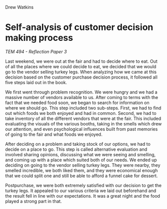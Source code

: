 Drew Watkins

# Self-analysis of customer decision making process
*TEM 494 - Reflection Paper 3*

Last weekend, we were out at the fair and had to decide where to eat. Out of all the places where we could decide to eat, we decided that we would go to the vendor selling turkey legs. When analyzing how we came at this decision based on the customer purchase decision process, it followed all five steps laid out in the book.

We first went through problem recognition. We were hungry and we had a massive number of vendors available to us. After coming to terms with the fact that we needed food soon, we began to search for information on where we should go. This step included two sub-steps. First, we had to find out which foods we both enjoyed and had in common. Second, we had to take inventory of all the different vendors that were at the fair. This included evaluating the visuals of the various booths, taking in the smells which drew our attention, and even psychological influences built from past memories of going to the fair and what foods we enjoyed.

After deciding on a problem and taking stock of our options, we had to decide on a place to go. This step is called alternative evaluation and involved sharing opinions, discussing what we were seeing and smelling, and coming up with a place which suited both of our needs. We ended up deciding on going to the vendor selling turkey legs. They were nearby, they smelled incredible, we both liked them, and they were economical enough that we could split one and still be able to afford a funnel cake for dessert.

Postpurchase, we were both extremely satisfied with our decision to get the turkey legs. It appealed to our various criteria we laid out beforehand and the result fell in line with our expectations. It was a great night and the food played a strong part in that.
